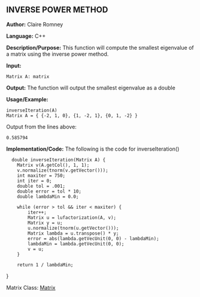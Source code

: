 ## INVERSE POWER METHOD

**Author:** Claire Romney

**Language:** C++

**Description/Purpose:** This function will compute the smallest eigenvalue of a matrix using the inverse power method.

**Input:**

	Matrix A: matrix
	
**Output:** The function will output the smallest eigenvalue as a double

**Usage/Example:**

	inverseIteration(A)
  	Matrix A = { {-2, 1, 0}, {1, -2, 1}, {0, 1, -2} }

Output from the lines above:

  	0.585794
	
**Implementation/Code:** The following is the code for inverseIteration()

	  double inverseIteration(Matrix A) {
	    Matrix v(A.getCol(), 1, 1);
	    v.normalize(tnorm(v.getVector()));
	    int maxiter = 750;
	    int iter = 0;
	    double tol = .001;
	    double error = tol * 10;
	    double lambdaMin = 0.0;

	    while (error > tol && iter < maxiter) {
		    iter++;
		    Matrix u = lufactorization(A, v);
		    Matrix y = u;
		    u.normalize(tnorm(u.getVector()));
		    Matrix lambda = u.transpose() * y;
		    error = abs(lambda.getVecUnit(0, 0) - lambdaMin);
		    lambdaMin = lambda.getVecUnit(0, 0);
		    v = u;
	    }

	    return 1 / lambdaMin;
  }
  
Matrix Class: [Matrix](../append/matrix.md)
